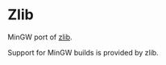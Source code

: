 # Zlib

MinGW port of [zlib][zlib-www].

Support for MinGW builds is provided by zlib.

[zlib-www]: https://zlib.net/


